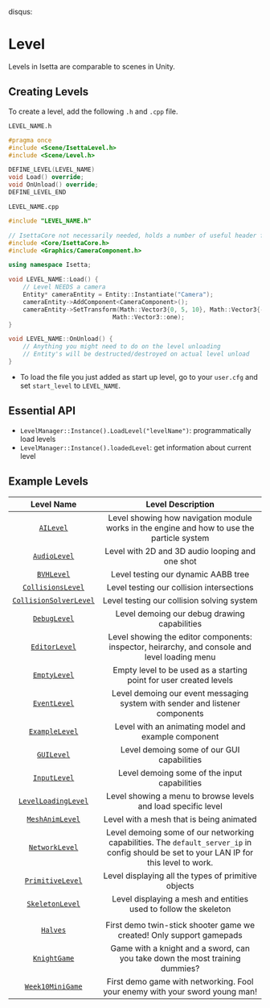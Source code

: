 disqus:
# Level

Levels in Isetta are comparable to scenes in Unity. 

## Creating Levels
To create a level, add the following `.h` and `.cpp` file.

`LEVEL_NAME.h`
```cpp
#pragma once
#include <Scene/IsettaLevel.h>
#include <Scene/Level.h>

DEFINE_LEVEL(LEVEL_NAME)
void Load() override;
void OnUnload() override;
DEFINE_LEVEL_END
```

`LEVEL_NAME.cpp`
```cpp
#include "LEVEL_NAME.h"

// IsettaCore not necessarily needed, holds a number of useful header files
#include <Core/IsettaCore.h>
#include <Graphics/CameraComponent.h>

using namespace Isetta;

void LEVEL_NAME::Load() {
    // Level NEEDS a camera
    Entity* cameraEntity = Entity::Instantiate("Camera");
    cameraEntity->AddComponent<CameraComponent>();
    cameraEntity->SetTransform(Math::Vector3{0, 5, 10}, Math::Vector3{-15, 0, 0},
                             Math::Vector3::one);
}

void LEVEL_NAME::OnUnload() {
    // Anything you might need to do on the level unloading
    // Entity's will be destructed/destroyed on actual level unload
}
```

- To load the file you just added as start up level, go to your `user.cfg` and set `start_level` to `LEVEL_NAME`.

## Essential API
- `LevelManager::Instance().LoadLevel("levelName")`: programmatically load levels
- `LevelManager::Instance().loadedLevel`: get information about current level

## Example Levels
|	Level Name			|	Level Description																|
|		:-:				|			:-:																		|
|	[`AILevel`](https://github.com/Isetta-Team/Isetta-Engine/tree/master/Isetta/IsettaTestbed/AILevel)			|	Level showing how navigation module works in the engine and how to use the particle system  |	
|	[`AudioLevel`](https://github.com/Isetta-Team/Isetta-Engine/tree/master/Isetta/IsettaTestbed/AudioLevel)		|	Level with 2D and 3D audio looping and one shot 								|
|	[`BVHLevel`](https://github.com/Isetta-Team/Isetta-Engine/tree/master/Isetta/IsettaTestbed/BVHLevel)			|	Level testing our dynamic AABB tree												|	
|	[`CollisionsLevel`](https://github.com/Isetta-Team/Isetta-Engine/tree/master/Isetta/IsettaTestbed/CollisionsLevel)	|	Level testing our collision intersections										|
|   [`CollisionSolverLevel`](https://github.com/Isetta-Team/Isetta-Engine/tree/master/Isetta/IsettaTestbed/CollisionSolverLevel)	|	Level testing our collision solving system							|  
|	[`DebugLevel`](https://github.com/Isetta-Team/Isetta-Engine/tree/master/Isetta/IsettaTestbed/DebugLevel)		|	Level demoing our debug drawing capabilities									|	
|	[`EditorLevel`](https://github.com/Isetta-Team/Isetta-Engine/tree/master/Isetta/IsettaTestbed/EditorLevel)		|	Level showing the editor components: inspector, heirarchy, and console and level loading menu  |
|	[`EmptyLevel`](https://github.com/Isetta-Team/Isetta-Engine/tree/master/Isetta/IsettaTestbed/EmptyLevel)		|	Empty level to be used as a starting point for user created levels				|
|	[`EventLevel`](https://github.com/Isetta-Team/Isetta-Engine/tree/master/Isetta/IsettaTestbed/EventLevel)		|	Level demoing our event messaging system with sender and listener components	|
|	[`ExampleLevel`](https://github.com/Isetta-Team/Isetta-Engine/tree/master/Isetta/IsettaTestbed/ExampleLevel)			|	Level with an animating model and example component								|
|	[`GUILevel`](https://github.com/Isetta-Team/Isetta-Engine/tree/master/Isetta/IsettaTestbed/GUILevel)			|	Level demoing some of our GUI capabilities										|
|	[`InputLevel`](https://github.com/Isetta-Team/Isetta-Engine/tree/master/Isetta/IsettaTestbed/InputLevel)		|	Level demoing some of the input capabilities 									|
|	[`LevelLoadingLevel`](https://github.com/Isetta-Team/Isetta-Engine/tree/master/Isetta/IsettaTestbed/LevelLoadingLevel)		|	Level showing a menu to browse levels and load specific level 										|
|	[`MeshAnimLevel`](https://github.com/Isetta-Team/Isetta-Engine/tree/master/Isetta/IsettaTestbed/MeshAnimLevel)		|	Level with a mesh that is being animated 										|
|	[`NetworkLevel`](https://github.com/Isetta-Team/Isetta-Engine/tree/master/Isetta/IsettaTestbed/NetworkLevel)		|	Level demoing some of our networking capabilities. The `default_server_ip` in config should be set to your LAN IP for this level to work. |
|	[`PrimitiveLevel`](https://github.com/Isetta-Team/Isetta-Engine/tree/master/Isetta/IsettaTestbed/PrimitiveLevel)	|	Level displaying all the types of primitive objects 							|	
|	[`SkeletonLevel`](https://github.com/Isetta-Team/Isetta-Engine/tree/master/Isetta/IsettaTestbed/SkeletonLevel)		|	Level displaying a mesh and entities used to follow the skeleton 				|	
|						|																					|					|
|	[`Halves`](https://github.com/Isetta-Team/Isetta-Engine/tree/master/Isetta/IsettaTestbed/Halves)			|	First demo twin-stick shooter game we created! Only support gamepads			| 
|	[`KnightGame`](https://github.com/Isetta-Team/Isetta-Engine/tree/master/Isetta/IsettaTestbed/KnightGame)		|	Game with a knight and a sword, can you take down the most training dummies?	|
|	[`Week10MiniGame`](https://github.com/Isetta-Team/Isetta-Engine/tree/master/Isetta/IsettaTestbed/Week10MiniGame)	|	First demo game with networking. Fool your enemy with your sword young man!		|